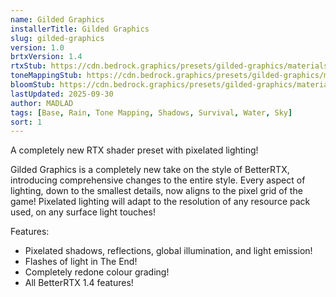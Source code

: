 ```yaml
---
name: Gilded Graphics
installerTitle: Gilded Graphics
slug: gilded-graphics
version: 1.0
brtxVersion: 1.4
rtxStub: https://cdn.bedrock.graphics/presets/gilded-graphics/materials/RTXStub.material.bin
toneMappingStub: https://cdn.bedrock.graphics/presets/gilded-graphics/materials/RTXPostFX.Tonemapping.material.bin
bloomStub: https://cdn.bedrock.graphics/presets/gilded-graphics/materials/RTXPostFX.Bloom.material.bin
lastUpdated: 2025-09-30
author: MADLAD
tags: [Base, Rain, Tone Mapping, Shadows, Survival, Water, Sky]
sort: 1
---
```


<p className="lead">A completely new RTX shader preset with pixelated lighting!</p>

Gilded Graphics is a completely new take on the style of BetterRTX, introducing comprehensive changes to the entire style. Every aspect of lighting, down to the smallest details, now aligns to the pixel grid of the game! Pixelated lighting will adapt to the resolution of any resource pack used, on any surface light touches!

Features:

- Pixelated shadows, reflections, global illumination, and light emission!
- Flashes of light in The End!
- Completely redone colour grading!
- All BetterRTX 1.4 features!